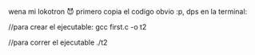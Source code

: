 wena mi lokotron 😈
primero copia el codigo obvio :p, dps en la terminal: 

  //para crear el ejecutable: 
  gcc first.c -o t2 

  //para correr el ejecutable
  ./t2
